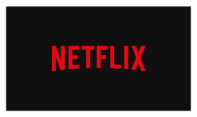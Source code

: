 
![Netflix Logo](https://github.com/Shaikh-areeb/Netflix-Subscriptions-Forecasting/blob/main/Netflix%20logo.jpg)
